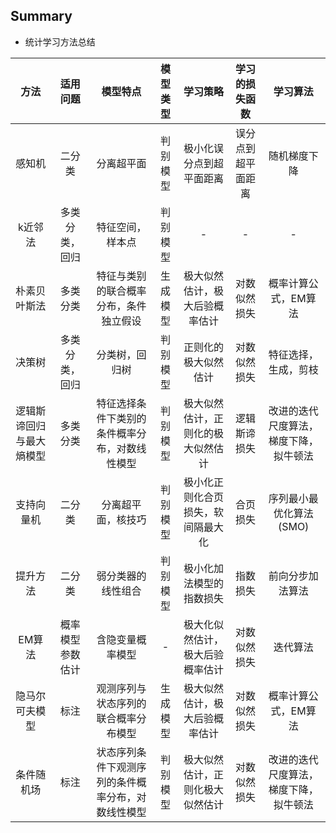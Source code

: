 
## Summary

* 统计学习方法总结

| 方法 | 适用问题 | 模型特点 | 模型类型 | 学习策略 | 学习的损失函数 | 学习算法 |
| :------: | :------: | :------: |:------: |:------: |:------: |:------: |
| 感知机 | 二分类 | 分离超平面 | 判别模型 | 极小化误分点到超平面距离 | 误分点到超平面距离 | 随机梯度下降 |
| k近邻法 | 多类分类，回归 | 特征空间，样本点 | 判别模型 | - | - | - |
| 朴素贝叶斯法 | 多类分类 | 特征与类别的联合概率分布，条件独立假设 | 生成模型 | 极大似然估计，极大后验概率估计 | 对数似然损失 | 概率计算公式，EM算法 |
| 决策树 | 多类分类，回归 | 分类树，回归树 | 判别模型 | 正则化的极大似然估计 | 对数似然损失 | 特征选择，生成，剪枝 |
| 逻辑斯谛回归与最大熵模型 | 多类分类 | 特征选择条件下类别的条件概率分布，对数线性模型 | 判别模型 | 极大似然估计，正则化的极大似然估计 | 逻辑斯谛损失 | 改进的迭代尺度算法，梯度下降，拟牛顿法 |
| 支持向量机 | 二分类 | 分离超平面，核技巧 | 判别模型 | 极小化正则化合页损失，软间隔最大化 | 合页损失 | 序列最小最优化算法(SMO) |
| 提升方法 | 二分类 | 弱分类器的线性组合 | 判别模型 | 极小化加法模型的指数损失 | 指数损失 | 前向分步加法算法 |
| EM算法 | 概率模型参数估计 | 含隐变量概率模型 | - | 极大化似然估计，极大后验概率估计 | 对数似然损失 | 迭代算法 |
| 隐马尔可夫模型 | 标注 | 观测序列与状态序列的联合概率分布模型 | 生成模型 | 极大似然估计，极大后验概率估计 | 对数似然损失 | 概率计算公式，EM算法 |
| 条件随机场 | 标注 | 状态序列条件下观测序列的条件概率分布，对数线性模型 | 判别模型 | 极大似然估计，正则化极大似然估计 | 对数似然损失 | 改进的迭代尺度算法，梯度下降，拟牛顿法 |
